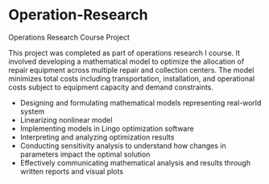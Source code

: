 # Operation-Research

Operations Research Course Project

This project was completed as part of operations research I course. 
It involved developing a mathematical model to optimize the allocation of repair equipment across multiple repair and collection centers. The model minimizes total costs including transportation, installation, and operational costs subject to equipment capacity and demand constraints.

- Designing and formulating mathematical models representing real-world system 
- Linearizing nonlinear model
- Implementing models in Lingo optimization software
- Interpreting and analyzing optimization results
- Conducting sensitivity analysis to understand how changes in parameters impact the optimal solution
- Effectively communicating mathematical analysis and results through written reports and visual plots
